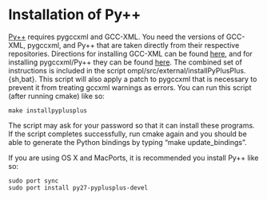 # Installation of Py++

[Py++](https://sourceforge.net/projects/pygccxml) requires pygccxml and GCC-XML. You need the versions of GCC-XML, pygccxml, and Py++ that are taken directly from their respective repositories. Directions for installing GCC-XML can be found [here](http://www.gccxml.org/HTML/Download.html), and for installing pygccxml/Py++ they can be found [here](http://sourceforge.net/scm/?type=svn&group_id=118209). The combined set of instructions is included in the script ompl/src/external/installPyPlusPlus.{sh,bat}. This script will also apply a patch to pygccxml that is necessary to prevent it from treating gccxml warnings as errors. You can run this script (after running cmake) like so:

    make installpyplusplus

The script may ask for your password so that it can install these programs. If the script completes successfully, run cmake again and you should be able to generate the Python bindings by typing “make update_bindings”.

If you are using OS X and MacPorts, it is recommended you install Py++ like so:

    sudo port sync
    sudo port install py27-pyplusplus-devel
